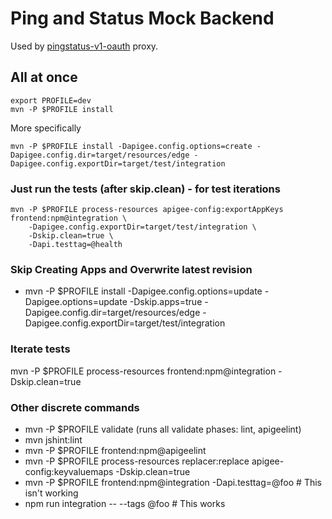# Ping and Status Mock Backend
Used by [pingstatus-v1-oauth](../pingstatus-v1-oauth/README.md) proxy.


## All at once
```
export PROFILE=dev
mvn -P $PROFILE install
```

More specifically
```
mvn -P $PROFILE install -Dapigee.config.options=create -Dapigee.config.dir=target/resources/edge -Dapigee.config.exportDir=target/test/integration
```

### Just run the tests (after skip.clean) - for test iterations
```
mvn -P $PROFILE process-resources apigee-config:exportAppKeys frontend:npm@integration \
    -Dapigee.config.exportDir=target/test/integration \
    -Dskip.clean=true \
    -Dapi.testtag=@health
```

### Skip Creating Apps and Overwrite latest revision
* mvn -P $PROFILE install -Dapigee.config.options=update -Dapigee.options=update -Dskip.apps=true -Dapigee.config.dir=target/resources/edge -Dapigee.config.exportDir=target/test/integration

### Iterate tests
mvn -P $PROFILE process-resources frontend:npm@integration -Dskip.clean=true

### Other discrete commands
* mvn -P $PROFILE validate (runs all validate phases: lint, apigeelint)
* mvn jshint:lint
* mvn -P $PROFILE frontend:npm@apigeelint
* mvn -P $PROFILE process-resources replacer:replace apigee-config:keyvaluemaps -Dskip.clean=true 
* mvn -P $PROFILE frontend:npm@integration -Dapi.testtag=@foo # This isn't working
* npm run integration -- --tags @foo # This works
